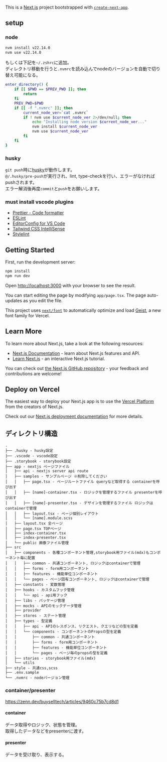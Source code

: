 This is a [Next.js](https://nextjs.org) project bootstrapped with [`create-next-app`](https://nextjs.org/docs/app/api-reference/cli/create-next-app).

## setup

### node

```sh
nvm install v22.14.0
nvm use v22.14.0
```

もしくは下記を`~/.zshrc`に追加。<br>
ディレクトリ移動を行うと`.nvmrc`を読み込んでnodeのバージョンを自動で切り替え可能になる。

```sh
enter_directory() {
	if [[ $PWD == $PREV_PWD ]]; then
		return
	fi
	PREV_PWD=$PWD
	if [[ -f ".nvmrc" ]]; then
		current_node_ver=`cat .nvmrc`
		if ! nvm use $current_node_ver 2>/dev/null; then
			echo "Installing node version $current_node_ver..."
			nvm install $current_node_ver
			nvm use $current_node_ver
		fi
	fi
}
```

### husky

`git push`時に[husky](https://typicode.github.io/husky/)が動作します。<br>
`@/.husky/pre-push`が実行され、lint, type-checkを行い、エラーがなければpushされます。<br>
エラー解消後再度`commit`と`push`をお願いします。

### must install vscode plugins

- [Prettier - Code formatter](https://marketplace.cursorapi.com/items?itemName=esbenp.prettier-vscode)
- [ESLint](https://marketplace.cursorapi.com/items?itemName=dbaeumer.vscode-eslint)
- [EditorConfig for VS Code](https://marketplace.cursorapi.com/items?itemName=EditorConfig.EditorConfig)
- [Tailwind CSS IntelliSense](https://marketplace.cursorapi.com/items?itemName=bradlc.vscode-tailwindcss)
- [Stylelint](https://marketplace.cursorapi.com/items?itemName=stylelint.vscode-stylelint)

## Getting Started

First, run the development server:

```bash
npm install
npm run dev
```

Open [http://localhost:3000](http://localhost:3000) with your browser to see the result.

You can start editing the page by modifying `app/page.tsx`. The page auto-updates as you edit the file.

This project uses [`next/font`](https://nextjs.org/docs/app/building-your-application/optimizing/fonts) to automatically optimize and load [Geist](https://vercel.com/font), a new font family for Vercel.

## Learn More

To learn more about Next.js, take a look at the following resources:

- [Next.js Documentation](https://nextjs.org/docs) - learn about Next.js features and API.
- [Learn Next.js](https://nextjs.org/learn) - an interactive Next.js tutorial.

You can check out [the Next.js GitHub repository](https://github.com/vercel/next.js) - your feedback and contributions are welcome!

## Deploy on Vercel

The easiest way to deploy your Next.js app is to use the [Vercel Platform](https://vercel.com/new?utm_medium=default-template&filter=next.js&utm_source=create-next-app&utm_campaign=create-next-app-readme) from the creators of Next.js.

Check out our [Next.js deployment documentation](https://nextjs.org/docs/app/building-your-application/deploying) for more details.



## ディレクトリ構造

```
.
├── .husky - husky設定
├── .vscode - vscode設定
├── .storybook - storybook設定
├── app - nextjs ページファイル
│   ├── api - nextjs server api route
│   ├── samples - サンプルページ ※削除してください
│   │   ├── page.tsx - ページルートファイル queryなど取得する containerを呼び出す
│   │   ├── [name]-container.tsx - ロジックを管理するファイル presenterを呼び出す
│   │   ├── [name]-presenter.tsx - デザインを管理するファイル ロジックはcontainerで管理
│   │   ├── layout.tsx - ページ個別レイアウト
│   │   └── [name].module.scss
│   ├── layout.tsx 全ページ
│   ├── page.tsx TOPページ
│   ├── index-container.tsx
│   ├── index-presenter.tsx
│   └── public 画像ファイル管理
├── src
│   ├── components - 各種コンポーネント管理,storybook用ファイル(mdx)もコンポーネント毎に配置
│   │   ├── common - 共通コンポーネント, ロジックはcontainerで管理
│   │   ├── forms - form用コンポーネント
│   │   ├── features - 機能単位コンポーネント
│   │   └── pages - ページ固有コンポーネント, ロジックはcontainerで管理
│   ├── constants - 変数管理
│   ├── hooks - カスタムフック管理
│   │   └── api - api用フック
│   ├── libs - パッケージ管理
│   ├── mocks - APIのモックデータ管理
│   ├── provider
│   ├── stores - ステート管理
│   ├── types - 型定義
│   │   ├── api - APIのレスポンス、リクエスト、クエリなどの型を定義
│   │   └── components - コンポーネントのPropsの型を定義
│   │       ├── common - 共通コンポーネント
│   │       ├── forms - form用コンポーネント
│   │       ├── features - 機能単位コンポーネント
│   │       └── pages - ページ毎のpropsの型を定義
│   ├── stories - storybook用ファイル(mdx)
│   └── utils
├── style - 共通css,scss
├── .env.sample
└── .nvmrc - nodeバージョン管理
````

### container/presenter
https://zenn.dev/buyselltech/articles/9460c75b7cd8d1

#### container
データ取得やロジック、状態を管理。<br>
取得したデータなどをpresenterに渡す。<br>
#### presenter
データを受け取り、表示する。
